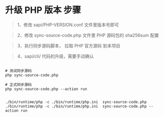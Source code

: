 # 升级 PHP 版本 步骤

> 1、修改 sapi/PHP-VERSION.conf 文件里版本号即可

> 2、修改 sync-source-code.php 文件里 PHP 源码包的 sha256sum 配置

> 3、执行同步源码脚本， 拉取 PHP 官方源码 到本项目

> 4、sapi/cli/ 代码的升级，需要手动确认

```shell

# 测试同步源码
php sync-source-code.php

# 正式同步源码
php sync-source-code.php --action run


./bin/runtime/php -c ./bin/runtime/php.ini  sync-source-code.php
./bin/runtime/php -c ./bin/runtime/php.ini  sync-source-code.php --action run

```
